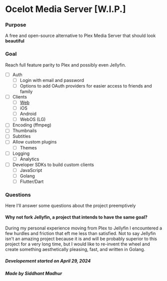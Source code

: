 # Ocelot Media Server [W.I.P.]

### Purpose
A free and open-source alternative to Plex Media Server that should look **beautiful**

### Goal
Reach full feature parity to Plex and possibly even Jellyfin.

- [ ] Auth
    - [ ] Login with email and password
    - [ ] Options to add OAuth providers for easier access to friends and family
- [ ] Clients
    - [ ] [Web](https://github.com/siddhantmadhur/media-client) 
    - [ ] iOS
    - [ ] Android
    - [ ] WebOS (LG)
- [ ] Encoding (ffmpeg)
- [ ] Thumbnails
- [ ] Subtitles
- [ ] Allow custom plugins
    - [ ] Themes
- [ ] Logging
    - [ ] Analytics
- [ ] Developer SDKs to build custom clients
    - [ ] JavaScript
    - [ ] Golang
    - [ ] Flutter/Dart

### Questions
Here I'll answer some questions about the project preemptively

#### Why not fork Jellyfin, a project that intends to have the same goal?
During my personal experience moving from Plex to Jellyfin I encountered a few hurdles and friction that eft me less than satisfied.
Not to say Jellyfin isn't an amazing project because it is and will be probably superior to this project for a very long time, but I would like to re-invent the wheel and create something aesthetically pleasing, fast, and written in Golang.


##### Developement started on April 29, 2024
##### Made by Siddhant Madhur

